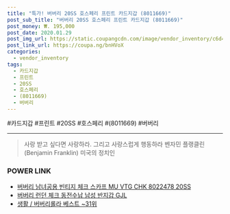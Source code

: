 ```yaml
--- 
title: "특가! 버버리 20SS 호스페리 프린트 카드지갑 (8011669)" 
post_sub_title: "버버리 20SS 호스페리 프린트 카드지갑 (8011669)" 
post_money: ₩. 195,000 
post_date: 2020.01.29 
post_img_url: https://static.coupangcdn.com/image/vendor_inventory/c6d4/9c895ab16136e5db7b087fd54f965bb324c8adae71908f5eb2bab92ca9dd.jpg 
post_link_url: https://coupa.ng/bnHVoX 
categories: 
  - vendor_inventory 
tags: 
  - 카드지갑 
  - 프린트 
  - 20SS 
  - 호스페리 
  - (8011669) 
  - 버버리 
--- 
```

  #카드지갑 #프린트 #20SS #호스페리 #(8011669) #버버리 
<hr> 

> 사랑 받고 싶다면 사랑하라. 그리고 사랑스럽게 행동하라 벤자민 플랭클린 (Benjamin Franklin) 미국의 정치인 


### POWER LINK

* <a href="https://blog.naver.com/fasyy4321/221781080558" target="_blank">버버리 남녀공용 빈티지 체크 스카프 MU VTG CHK 8022478 20SS</a>
* <a href="https://blog.naver.com/fasyy4321/221789083856" target="_blank">버버리 런던 체크 동전수납 남성 반지갑 GJL</a>
* <a href="https://blog.naver.com/santokki14/221783643325" target="_blank">생활 / 버버리롤라 베스트 ~31위</a>
